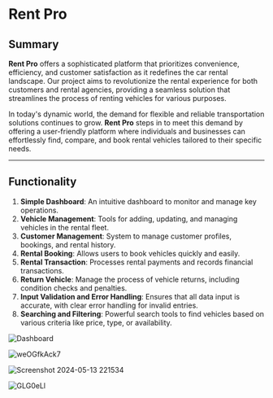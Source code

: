 # Rent Pro

## Summary

**Rent Pro** offers a sophisticated platform that prioritizes convenience, efficiency, and customer satisfaction as it redefines the car rental landscape. Our project aims to revolutionize the rental experience for both customers and rental agencies, providing a seamless solution that streamlines the process of renting vehicles for various purposes.

In today's dynamic world, the demand for flexible and reliable transportation solutions continues to grow. **Rent Pro** steps in to meet this demand by offering a user-friendly platform where individuals and businesses can effortlessly find, compare, and book rental vehicles tailored to their specific needs.

---

## Functionality

1. **Simple Dashboard**: An intuitive dashboard to monitor and manage key operations.
2. **Vehicle Management**: Tools for adding, updating, and managing vehicles in the rental fleet.
3. **Customer Management**: System to manage customer profiles, bookings, and rental history.
4. **Rental Booking**: Allows users to book vehicles quickly and easily.
5. **Rental Transaction**: Processes rental payments and records financial transactions.
6. **Return Vehicle**: Manage the process of vehicle returns, including condition checks and penalties.
7. **Input Validation and Error Handling**: Ensures that all data input is accurate, with clear error handling for invalid entries.
8. **Searching and Filtering**: Powerful search tools to find vehicles based on various criteria like price, type, or availability.

![Dashboard](https://github.com/user-attachments/assets/f9a4f02d-f1b7-42e6-9a7c-de9b9d6244d3)

![weOGfkAck7](https://github.com/user-attachments/assets/82b911c4-81a8-44af-8473-19f13c02796d)

![Screenshot 2024-05-13 221534](https://github.com/user-attachments/assets/24fac915-e521-4357-a39b-d50841a70872)

![GLG0eLl](https://github.com/user-attachments/assets/ca630baa-d0ac-4176-a514-31b99d56bbb4)
